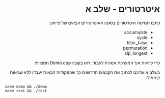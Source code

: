 <div dir="rtl" lang="he">

# איטרטורים - שלב א

כתבו חמישה איטרטורים בסגנון האיטרטורים הבאים של פייתון:

* accumulate
* cycle
* filter_false
* permutation
* zip_longest

כדי לראות איך המערכת אמורה לעבוד, ראו בקובץ
Demo.cpp
המצורף.

בשלב א עליכם לכתוב את הקבצים הדרושים כך שהפקודות הבאות יעבדו ללא שגיאות קימפול:

<div dir='ltr'>

    make demo && ./demo
	make test && ./test

</div>


</div>